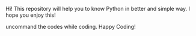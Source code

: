 Hi! This repository will help you to know Python in better and simple way. I hope you enjoy this!

uncommand the codes while coding. Happy Coding!
